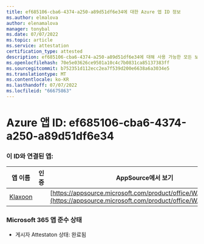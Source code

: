 ```yaml
---
title: ef685106-cba6-4374-a250-a89d51df6e34에 대한 Azure 앱 ID 정보
ms.author: elmalova
author: elenamalova
manager: tonybal
ms.date: 07/07/2022
ms.topic: article
ms.service: attestation
certification_type: attested
description: ef685106-cba6-4374-a250-a89d51df6e34에 대해 사용 가능한 모든 보안 및 규정 준수 정보입니다.
ms.openlocfilehash: 70e5e03626ce9501a10c4c7b0831ca85137383ff
ms.sourcegitcommit: b752351d112ecc2ea7f539d200e6638a6a3034e5
ms.translationtype: MT
ms.contentlocale: ko-KR
ms.lasthandoff: 07/07/2022
ms.locfileid: "66675863"
---
```

# <a name="azure-app-id-ef685106-cba6-4374-a250-a89d51df6e34"></a>Azure 앱 ID: ef685106-cba6-4374-a250-a89d51df6e34


### <a name="apps-associated-with-this-id"></a>이 ID와 연결된 앱:
| **앱 이름** | **인증** | **AppSource에서 보기** |
|--------------|---------------|-----------------------|
| [Klaxoon](../forward/WA104382058.md) |  | [https://appsource.microsoft.com/product/office/WA104382058](https://appsource.microsoft.com/product/office/WA104382058) |

### <a name="microsoft-365-app-compliance-status"></a>Microsoft 365 앱 준수 상태
- 게시자 Attestaton 상태: 완료됨

